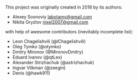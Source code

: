 This project was originally created in 2018 by its authors:

* Alexey Sosnoviy <labotamy@gmail.com>
* Nikita Gryzlov <nixel2007@gmail.com>

with help of awesome contributors (inevitably incomplete list):

* Leon Chagelishvili (@lChagelishvili)
* Oleg Tymko (@otymko)
* Dmitry Mironov (@MironovDmitry)
* Eduard Ivanov (@qtLex)
* Alexander Strizhachuk (@astrizhachuk)
* Ingvar Vilkman (@zeegin)
* Denis (@hawk911)
